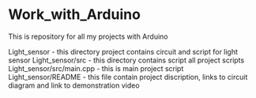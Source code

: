 # Work_with_Arduino
This is repository for all my projects with Arduino 

Light_sensor - this directory project contains circuit and script for light sensor 
Light_sensor/src - this directory contains script all project scripts
Light_sensor/src/main.cpp - this is main project script
Light_sensor/README - this file contain project discription, links to circuit diagram and link to demonstration video
